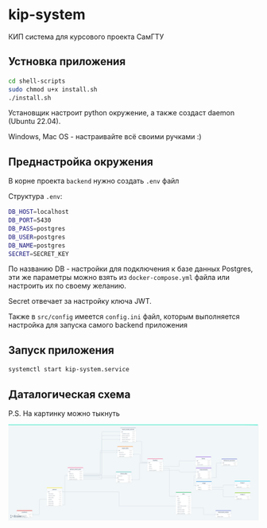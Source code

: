 # kip-system

КИП система для курсового проекта СамГТУ

## Устновка приложения

```bash
cd shell-scripts
sudo chmod u+x install.sh
./install.sh
```

Установщик настроит python окружение, а также создаст daemon (Ubuntu 22.04).

Windows, Mac OS - настраивайте всё своими ручками :)

## Преднастройка окружения

В корне проекта `backend` нужно создать `.env` файл

Структура `.env`:

```bash
DB_HOST=localhost
DB_PORT=5430
DB_PASS=postgres
DB_USER=postgres
DB_NAME=postgres
SECRET=SECRET_KEY
```

По названию DB - настройки для подключения к базе данных Postgres, эти же параметры можно взять из `docker-compose.yml` файла или настроить их по своему желанию.

Secret отвечает за настройку ключа JWT.

Также в `src/config` имеется `config.ini` файл, которым выполняется настройка для запуска самого backend приложения

## Запуск приложения

```bash
systemctl start kip-system.service
```

## Даталогическая схема

P.S. На картинку можно тыкнуть

[![Даталогическая модель](./git-images/datalogical-model.png)](https://drawsql.app/teams/nia/diagrams/kursovaya/embed)
